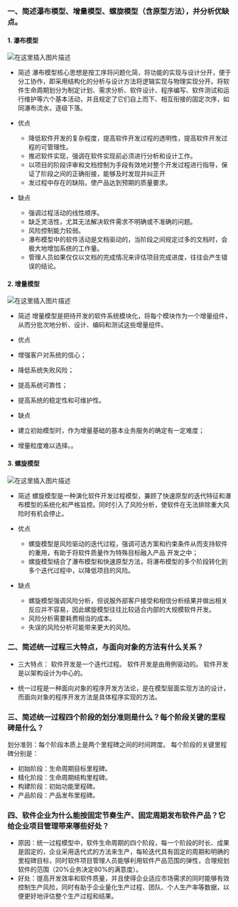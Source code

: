 ### 一、简述瀑布模型、增量模型、螺旋模型（含原型方法），并分析优缺点。
#### 1. 瀑布模型

![在这里插入图片描述](https://img-blog.csdnimg.cn/20190418022034128.png?x-oss-process=image/watermark,type_ZmFuZ3poZW5naGVpdGk,shadow_10,text_aHR0cHM6Ly9ibG9nLmNzZG4ubmV0L0NoZW5fWXVhbllhbmc=,size_16,color_FFFFFF,t_70)

- 简述
瀑布模型核心思想是按工序将问题化简，将功能的实现与设计分开，便于分工协作，即采用结构化的分析与设计方法将逻辑实现与物理实现分开。将软件生命周期划分为制定计划、需求分析、软件设计、程序编写、软件测试和运行维护等六个基本活动，并且规定了它们自上而下、相互衔接的固定次序，如同瀑布流水，逐级下落。

- 优点
    - 降低软件开发的复杂程度，提高软件开发过程的透明性，提高软件开发过程的可管理性。
    - 推迟软件实现，强调在软件实现前必须进行分析和设计工作。
    - 以项目的阶段评审和文档控制为手段有效地对整个开发过程进行指导，保证了阶段之间的正确衔接，能够及时发现并纠正开
    - 发过程中存在的缺陷，使产品达到预期的质量要求。


- 缺点
    - 强调过程活动的线性顺序。
    - 缺乏灵活性，尤其无法解决软件需求不明确或不准确的问题。
    - 风险控制能力较弱。
    - 瀑布模型中的软件活动是文档驱动的，当阶段之间规定过多的文档时，会极大地增加系统的工作量。
    - 管理人员如果仅仅以文档的完成情况来评估项目完成进度，往往会产生错误的结论。




#### 2. 增量模型
![在这里插入图片描述](https://img-blog.csdnimg.cn/20190418023122680.png?x-oss-process=image/watermark,type_ZmFuZ3poZW5naGVpdGk,shadow_10,text_aHR0cHM6Ly9ibG9nLmNzZG4ubmV0L0NoZW5fWXVhbllhbmc=,size_16,color_FFFFFF,t_70)

- 简述
增量模型是把待开发的软件系统模块化，将每个模块作为一个增量组件，从而分批次地分析、设计、编码和测试这些增量组件。


- 优点
 - 增强客户对系统的信心；
 - 降低系统失败风险；
 - 提高系统可靠性；
 - 提高系统的稳定性和可维护性。


- 缺点
 - 建立初始模型时，作为增量基础的基本业务服务的确定有一定难度；
 - 增量粒度难以选择。。



#### 3. 螺旋模型
![在这里插入图片描述](https://img-blog.csdnimg.cn/20190418022817352.png?x-oss-process=image/watermark,type_ZmFuZ3poZW5naGVpdGk,shadow_10,text_aHR0cHM6Ly9ibG9nLmNzZG4ubmV0L0NoZW5fWXVhbllhbmc=,size_16,color_FFFFFF,t_70)

- 简述
螺旋模型是一种演化软件开发过程模型，兼顾了快速原型的迭代特征和瀑布模型的系统化和严格监控。同时引入了风险分析，使软件在无法排除重大风险时有机会停止。


- 优点
    - 螺旋模型是风险驱动的迭代过程，强调可选方案和约束条件从而支持软件的重用，有助于将软件质量作为特殊目标融入产品 开发之中；
    - 螺旋模型结合了瀑布模型和快速原型方法，将瀑布模型的多个阶段转化到多个迭代过程中，以降低项目的风险。


- 缺点
    - 螺旋模型强调风险分析，但说服外部客户接受和相信分析结果并做出相关反应并不容易，因此螺旋模型往往比较适合内部的大规模软件开发。
    - 风险分析需要耗费相当的成本。
    - 失误的风险分析可能带来更大的风险。


### 二、简述统一过程三大特点，与面向对象的方法有什么关系？
- 三大特点： 
软件开发是一个迭代过程。
软件开发是由用例驱动的。
软件开发是以架构设计为中心的。

- 统一过程是一种面向对象的程序开发方法论，是在模型层面实现方法的设计，而面向对象的程序开发方法是具体程序实现的方法。

### 三、简述统一过程四个阶段的划分准则是什么？每个阶段关键的里程碑是什么？
划分准则：每个阶段本质上是两个里程碑之间的时间跨度。
每个阶段的关键里程碑分别是：

- 初始阶段：生命周期目标里程碑。
- 精化阶段：生命周期结构里程碑。 
- 构建阶段：初始功能里程碑。
- 产品阶段：产品发布里程碑。 

### 四、软件企业为什么能按固定节奏生产、固定周期发布软件产品？它给企业项目管理带来哪些好处？
- 原因：统一过程模型中，软件生命周期的四个阶段，每一个阶段的时长、成果是固定的，企业采用迭代式的方法来生产，每轮迭代具有固定的周期和明确的里程碑目标，同时软件项目管理人员能够利用软件产品范围的弹性，合理规划软件的范围（20%业务决定80%的满意度）。
- 好处：提高开发效率和软件质量，并且使得企业适应市场需求的同时能够有效控制生产风险，同时有助于企业量化生产过程、团队、个人生产率等数据，以便更好地评估整个生产过程和结果。
